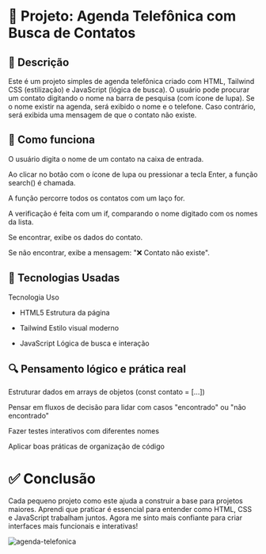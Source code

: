 <h1>📁 Projeto: Agenda Telefônica com Busca de Contatos</h1>

<h2>📝 Descrição</h2>

Este é um projeto simples de agenda telefônica criado com HTML, Tailwind CSS (estilização) e JavaScript (lógica de busca). O usuário pode procurar um contato digitando o nome na barra de pesquisa (com ícone de lupa). Se o nome existir na agenda, será exibido o nome e o telefone. Caso contrário, será exibida uma mensagem de que o contato não existe.

<h2>🧠 Como funciona</h2>
O usuário digita o nome de um contato na caixa de entrada.

Ao clicar no botão com o ícone de lupa ou pressionar a tecla Enter, a função search() é chamada.

A função percorre todos os contatos com um laço for.

A verificação é feita com um if, comparando o nome digitado com os nomes da lista.

Se encontrar, exibe os dados do contato.

Se não encontrar, exibe a mensagem: 
"❌ Contato não existe". <br>


<h2>🧩 Tecnologias Usadas</h2>
Tecnologia	Uso

- HTML5	Estrutura da página
- Tailwind	Estilo visual moderno
  
- JavaScript	Lógica de busca e interação

<h2>🔍 Pensamento lógico e prática real</h2>
Estruturar dados em arrays de objetos (const contato = [...])

Pensar em fluxos de decisão para lidar com casos "encontrado" ou "não encontrado"

Fazer testes interativos com diferentes nomes

Aplicar boas práticas de organização de código


<h1>✅ Conclusão </h1>
<p>Cada pequeno projeto como este ajuda a construir a base para projetos maiores. Aprendi que praticar é essencial para entender como HTML, CSS e JavaScript trabalham juntos. Agora me sinto mais confiante para criar interfaces mais funcionais e interativas!</p>


![agenda-telefonica](https://github.com/user-attachments/assets/f87dc7a7-f0da-434f-85e4-ce6b3e4cdaca)
